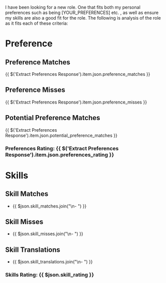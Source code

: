 I have been looking for a new role. One that fits both my personal preferences such as being [YOUR_PREFERENCES] etc. , as well as ensure my skills are also a good fit for the role. The following is analysis of the role as it fits each of these criteria:

# Preference
## Preference Matches
{{ $('Extract Preferences Response').item.json.preference_matches }}
## Preference Misses
{{ $('Extract Preferences Response').item.json.preference_misses }}
## Potential Preference Matches
{{ $('Extract Preferences Response').item.json.potential_preference_matches }}
### Preferences Rating: {{ $('Extract Preferences Response').item.json.preferences_rating }} 

# Skills
## Skill Matches
- {{ $json.skill_matches.join("\n- ") }}

## Skill Misses
- {{ $json.skill_misses.join("\n- ") }}

## Skill Translations
- {{ $json.skill_translations.join("\n- ") }}

### Skills Rating: {{ $json.skill_rating }}